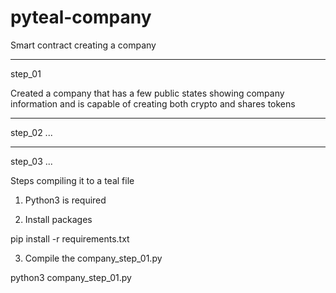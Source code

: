 # pyteal-company
Smart contract creating a company

--------------------------------------------------------------------------
step_01 

Created a company that has a few public states showing company information and is capable of creating both crypto and shares tokens

--------------------------------------------------------------------------
step_02
...

--------------------------------------------------------------------------
step_03
...

Steps compiling it to a teal file

1. Python3 is required

2. Install packages
 
pip install -r requirements.txt

3. Compile the company_step_01.py

python3 company_step_01.py 
